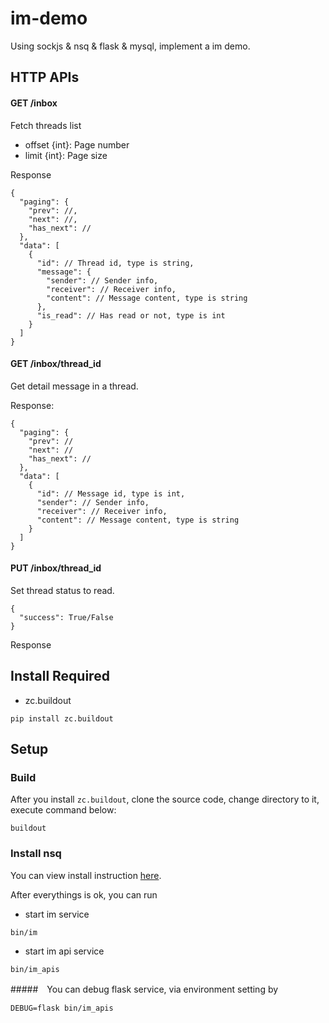 # im-demo
Using sockjs &amp; nsq &amp; flask &amp; mysql, implement a im demo.

## HTTP APIs

#### GET  /inbox
Fetch threads list

+ offset {int}: Page number
+ limit {int}: Page size

Response

```
{
  "paging": {
    "prev": //,
    "next": //,
    "has_next": //
  },
  "data": [
    {
      "id": // Thread id, type is string,
      "message": {
        "sender": // Sender info,
        "receiver": // Receiver info,
        "content": // Message content, type is string
      },
      "is_read": // Has read or not, type is int
    }
  ]
}
```

#### GET  /inbox/thread_id

Get detail message in a thread.

Response:

```
{
  "paging": {
    "prev": //
    "next": //
    "has_next": //
  },
  "data": [
    {
      "id": // Message id, type is int,
      "sender": // Sender info,
      "receiver": // Receiver info,
      "content": // Message content, type is string
    }
  ]
}
```

#### PUT /inbox/thread_id

Set thread status to read.

```
{
  "success": True/False
}
```

Response

## Install Required

+ zc.buildout

```
pip install zc.buildout
```

## Setup

### Build
After you install `zc.buildout`, clone the source code, change directory to it,
execute command below:
```
buildout
```

### Install nsq
You can view install instruction [here](http://nsq.io/deployment/installing.html).

After everythings is ok, you can run

+ start im service

```
bin/im
```

+ start im api service

```
bin/im_apis
```

#####　You can debug flask service, via environment setting by

```
DEBUG=flask bin/im_apis
```
